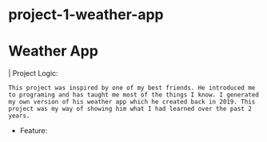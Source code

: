 # project-1-weather-app

# Weather App

| Project Logic:

`This project was inspired by one of my best friends. He introduced me to programing and has taught me most of the things I know. I generated my own version of his weather app which he created back in 2019. This project was my way of showing him what I had learned over the past 2 years.`

- Feature:
